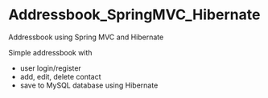 # Addressbook_SpringMVC_Hibernate
Addressbook using Spring MVC and Hibernate

Simple addressbook with 
- user login/register
- add, edit, delete contact
- save to MySQL database using Hibernate
